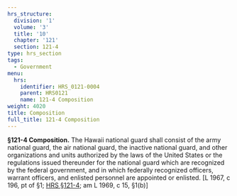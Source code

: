 ```yaml
---
hrs_structure:
  division: '1'
  volume: '3'
  title: '10'
  chapter: '121'
  section: 121-4
type: hrs_section
tags:
  - Government
menu:
  hrs:
    identifier: HRS_0121-0004
    parent: HRS0121
    name: 121-4 Composition
weight: 4020
title: Composition
full_title: 121-4 Composition
---
```

**§121-4 Composition.** The Hawaii national guard shall consist of the army national guard, the air national guard, the inactive national guard, and other organizations and units authorized by the laws of the United States or the regulations issued thereunder for the national guard which are recognized by the federal government, and in which federally recognized officers, warrant officers, and enlisted personnel are appointed or enlisted. [L 1967, c 196, pt of §1; [HRS §121-4](/title-10/chapter-121/section-121-4/); am L 1969, c 15, §1(b)]